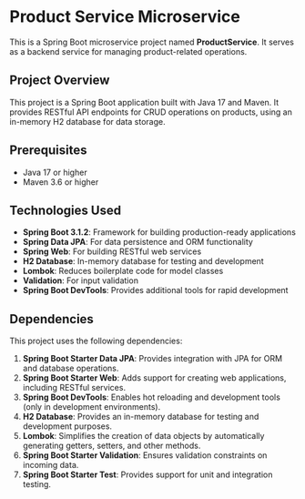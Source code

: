 # Product Service Microservice

This is a Spring Boot microservice project named **ProductService**. It serves as a backend service for managing product-related operations.

## Project Overview

This project is a Spring Boot application built with Java 17 and Maven. It provides RESTful API endpoints for CRUD operations on products, using an in-memory H2 database for data storage. 

## Prerequisites

- Java 17 or higher
- Maven 3.6 or higher

## Technologies Used

- **Spring Boot 3.1.2**: Framework for building production-ready applications
- **Spring Data JPA**: For data persistence and ORM functionality
- **Spring Web**: For building RESTful web services
- **H2 Database**: In-memory database for testing and development
- **Lombok**: Reduces boilerplate code for model classes
- **Validation**: For input validation
- **Spring Boot DevTools**: Provides additional tools for rapid development

## Dependencies

This project uses the following dependencies:

1. **Spring Boot Starter Data JPA**: Provides integration with JPA for ORM and database operations.
2. **Spring Boot Starter Web**: Adds support for creating web applications, including RESTful services.
3. **Spring Boot DevTools**: Enables hot reloading and development tools (only in development environments).
4. **H2 Database**: Provides an in-memory database for testing and development purposes.
5. **Lombok**: Simplifies the creation of data objects by automatically generating getters, setters, and other methods.
6. **Spring Boot Starter Validation**: Ensures validation constraints on incoming data.
7. **Spring Boot Starter Test**: Provides support for unit and integration testing.
